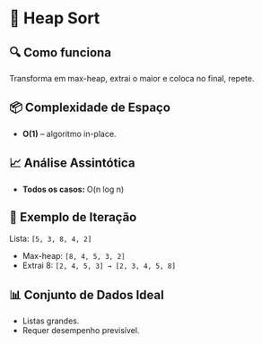 # 📄 Heap Sort

## 🔍 Como funciona
Transforma em max-heap, extrai o maior e coloca no final, repete.

## 📦 Complexidade de Espaço
- **O(1)** – algoritmo in-place.

## 📈 Análise Assintótica
- **Todos os casos:** O(n log n)

## 🔁 Exemplo de Iteração
Lista: `[5, 3, 8, 4, 2]`
- Max-heap: `[8, 4, 5, 3, 2]`
- Extrai 8: `[2, 4, 5, 3] → [2, 3, 4, 5, 8]`

## 📊 Conjunto de Dados Ideal
- Listas grandes.
- Requer desempenho previsível.